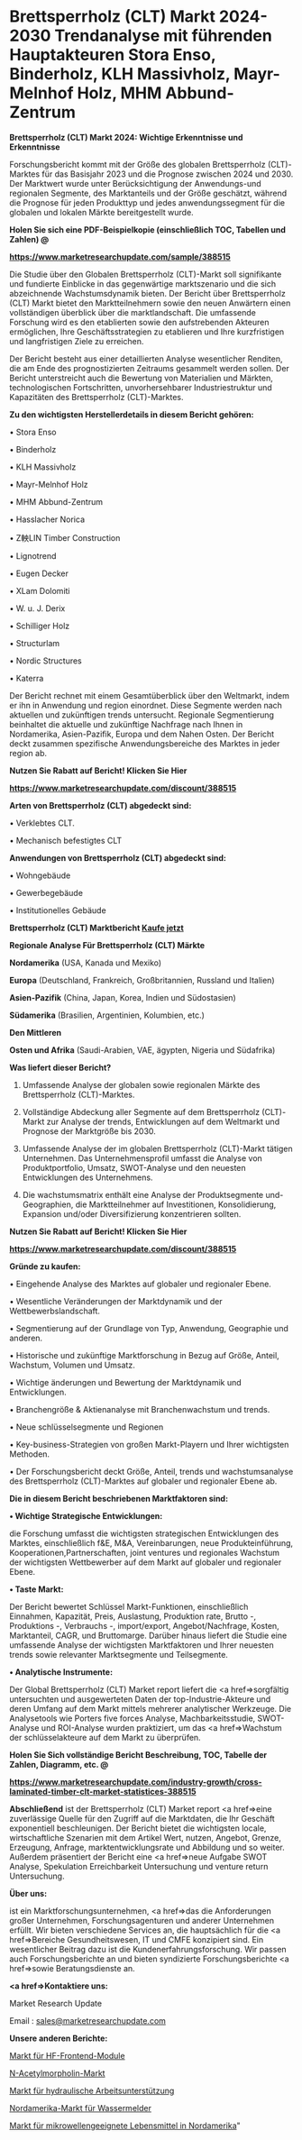 # Brettsperrholz (CLT) Markt 2024-2030 Trendanalyse mit führenden Hauptakteuren Stora Enso, Binderholz, KLH Massivholz, Mayr-Melnhof Holz, MHM Abbund-Zentrum

<strong>Brettsperrholz (CLT) Markt 2024: Wichtige Erkenntnisse und Erkenntnisse</strong>

Forschungsbericht kommt mit der Größe des globalen Brettsperrholz (CLT)-Marktes für das Basisjahr 2023 und die Prognose zwischen 2024 und 2030. Der Marktwert wurde unter Berücksichtigung der Anwendungs-und regionalen Segmente, des Marktanteils und der Größe geschätzt, während die Prognose für jeden Produkttyp und jedes anwendungssegment für die globalen und lokalen Märkte bereitgestellt wurde.



<strong>Holen Sie sich eine PDF-Beispielkopie (einschließlich TOC, Tabellen und Zahlen) @
</strong>

<strong><a href=https://www.marketresearchupdate.com/sample/388515>

<strong>https://www.marketresearchupdate.com/sample/388515</u></font></a></strong></strong>

Die Studie über den Globalen Brettsperrholz (CLT)-Markt soll signifikante und fundierte Einblicke in das gegenwärtige marktszenario und die sich abzeichnende Wachstumsdynamik bieten. Der Bericht über Brettsperrholz (CLT) Markt bietet den Marktteilnehmern sowie den neuen Anwärtern einen vollständigen überblick über die marktlandschaft. Die umfassende Forschung wird es den etablierten sowie den aufstrebenden Akteuren ermöglichen, Ihre Geschäftsstrategien zu etablieren und Ihre kurzfristigen und langfristigen Ziele zu erreichen.

Der Bericht besteht aus einer detaillierten Analyse wesentlicher Renditen, die am Ende des prognostizierten Zeitraums gesammelt werden sollen. Der Bericht unterstreicht auch die Bewertung von Materialien und Märkten, technologischen Fortschritten, unvorhersehbarer Industriestruktur und Kapazitäten des Brettsperrholz (CLT)-Marktes.



<strong>Zu den wichtigsten Herstellerdetails in diesem Bericht gehören:</strong>

• Stora Enso

• Binderholz

• KLH Massivholz

• Mayr-Melnhof Holz

• MHM Abbund-Zentrum

• Hasslacher Norica

• Z軮LIN Timber Construction

• Lignotrend

• Eugen Decker

• XLam Dolomiti

• W. u. J. Derix

• Schilliger Holz

• Structurlam

• Nordic Structures

• Katerra

Der Bericht rechnet mit einem Gesamtüberblick über den Weltmarkt, indem er ihn in Anwendung und region einordnet. Diese Segmente werden nach aktuellen und zukünftigen trends untersucht. Regionale Segmentierung beinhaltet die aktuelle und zukünftige Nachfrage nach Ihnen in Nordamerika, Asien-Pazifik, Europa und dem Nahen Osten. Der Bericht deckt zusammen spezifische Anwendungsbereiche des Marktes in jeder region ab.



<strong>Nutzen Sie Rabatt auf Bericht! Klicken Sie Hier
</strong>

<strong><a href=https://www.marketresearchupdate.com/discount/388515>https://www.marketresearchupdate.com/discount/388515</b></u></font></strong></a>



<strong>Arten von Brettsperrholz (CLT) abgedeckt sind:</strong>

• Verklebtes CLT.

• Mechanisch befestigtes CLT



<strong>Anwendungen von Brettsperrholz (CLT) abgedeckt sind:</strong>

• Wohngebäude

• Gewerbegebäude

• Institutionelles Gebäude



<strong>Brettsperrholz (CLT) Marktbericht <a href=https://www.marketresearchupdate.com/buynow/388515>Kaufe jetzt</a></strong>



<strong>Regionale Analyse Für Brettsperrholz (CLT) Märkte</strong>



<strong>Nordamerika</strong> (USA, Kanada und Mexiko)



<strong>Europa</strong> (Deutschland, Frankreich, Großbritannien, Russland und Italien)



<strong>Asien-Pazifik</strong> (China, Japan, Korea, Indien und Südostasien)



<strong>Südamerika</strong> (Brasilien, Argentinien, Kolumbien, etc.)



<strong>Den Mittleren</strong> 

<strong>Osten und Afrika</strong> (Saudi-Arabien, VAE, ägypten, Nigeria und Südafrika)



<strong>Was liefert dieser Bericht?</strong>

1. Umfassende Analyse der globalen sowie regionalen Märkte des Brettsperrholz (CLT)-Marktes.

2. Vollständige Abdeckung aller Segmente auf dem Brettsperrholz (CLT)-Markt zur Analyse der trends, Entwicklungen auf dem Weltmarkt und Prognose der Marktgröße bis 2030.

3. Umfassende Analyse der im globalen Brettsperrholz (CLT)-Markt tätigen Unternehmen. Das Unternehmensprofil umfasst die Analyse von Produktportfolio, Umsatz, SWOT-Analyse und den neuesten Entwicklungen des Unternehmens.

4. Die wachstumsmatrix enthält eine Analyse der Produktsegmente und-Geographien, die Marktteilnehmer auf Investitionen, Konsolidierung, Expansion und/oder Diversifizierung konzentrieren sollten.



<strong>Nutzen Sie Rabatt auf Bericht! Klicken Sie Hier
</strong>

<strong><a href=https://www.marketresearchupdate.com/discount/388515>https://www.marketresearchupdate.com/discount/388515</b></u></font></strong></a>



<strong>Gründe zu kaufen:</strong>

• Eingehende Analyse des Marktes auf globaler und regionaler Ebene.

• Wesentliche Veränderungen der Marktdynamik und der Wettbewerbslandschaft.

• Segmentierung auf der Grundlage von Typ, Anwendung, Geographie und anderen.

• Historische und zukünftige Marktforschung in Bezug auf Größe, Anteil, Wachstum, Volumen und Umsatz.

• Wichtige änderungen und Bewertung der Marktdynamik und Entwicklungen.

• Branchengröße &amp; Aktienanalyse mit Branchenwachstum und trends.

• Neue schlüsselsegmente und Regionen

• Key-business-Strategien von großen Markt-Playern und Ihrer wichtigsten Methoden.

• Der Forschungsbericht deckt Größe, Anteil, trends und wachstumsanalyse des Brettsperrholz (CLT)-Marktes auf globaler und regionaler Ebene ab.



<strong>Die in diesem Bericht beschriebenen Marktfaktoren sind:</strong>



<strong>• Wichtige Strategische Entwicklungen:</strong>

die Forschung umfasst die wichtigsten strategischen Entwicklungen des Marktes, einschließlich f&amp;E, M&amp;A, Vereinbarungen, neue Produkteinführung, Kooperationen,Partnerschaften, joint ventures und regionales Wachstum der wichtigsten Wettbewerber auf dem Markt auf globaler und regionaler Ebene.



<strong>• Taste Markt:</strong>

Der Bericht bewertet Schlüssel Markt-Funktionen, einschließlich Einnahmen, Kapazität, Preis, Auslastung, Produktion rate, Brutto -, Produktions -, Verbrauchs -, import/export, Angebot/Nachfrage, Kosten, Marktanteil, CAGR, und Bruttomarge. Darüber hinaus liefert die Studie eine umfassende Analyse der wichtigsten Marktfaktoren und Ihrer neuesten trends sowie relevanter Marktsegmente und Teilsegmente.



<strong>• Analytische Instrumente:</strong>

Der Global Brettsperrholz (CLT) Market report liefert die <a href=>sorgf</a>ältig untersuchten und ausgewerteten Daten der top-Industrie-Akteure und deren Umfang auf dem Markt mittels mehrerer analytischer Werkzeuge. Die Analysetools wie Porters five forces Analyse, Machbarkeitsstudie, SWOT-Analyse und ROI-Analyse wurden praktiziert, um das <a href=>Wachstum</a> der schlüsselakteure auf dem Markt zu überprüfen.



<strong>Holen Sie Sich vollständige Bericht Beschreibung, TOC, Tabelle der Zahlen, Diagramm, etc. @ </strong>

<strong><a href=https://www.marketresearchupdate.com/industry-growth/cross-laminated-timber-clt-market-statistices-388515>https://www.marketresearchupdate.com/industry-growth/cross-laminated-timber-clt-market-statistices-388515</a></font></strong>



<strong>Abschließend</strong> ist der Brettsperrholz (CLT) Market report <a href=>eine</a> zuverlässige Quelle für den Zugriff auf die Marktdaten, die Ihr Geschäft exponentiell beschleunigen. Der Bericht bietet die wichtigsten locale, wirtschaftliche Szenarien mit dem Artikel Wert, nutzen, Angebot, Grenze, Erzeugung, Anfrage, marktentwicklungsrate und Abbildung und so weiter. Außerdem präsentiert der Bericht eine <a href=>neue</a> Aufgabe SWOT Analyse, Spekulation Erreichbarkeit Untersuchung und venture return Untersuchung.



<strong>Über uns:</strong>

 ist ein Marktforschungsunternehmen, <a href=>das</a> die Anforderungen großer Unternehmen, Forschungsagenturen und anderer Unternehmen erfüllt. Wir bieten verschiedene Services an, die hauptsächlich für die <a href=>Bereiche</a> Gesundheitswesen, IT und CMFE konzipiert sind. Ein wesentlicher Beitrag dazu ist die Kundenerfahrungsforschung. Wir passen auch Forschungsberichte an und bieten syndizierte Forschungsberichte <a href=>sowie</a> Beratungsdienste an.



<strong><a href=>Kontaktiere uns:</a></strong>

Market Research Update

Email : sales@marketresearchupdate.com



<strong>Unsere anderen Berichte:</strong>

<a href=https://www.linkedin.com/pulse/rf-front-end-module-market-2023-size-growth>Markt für HF-Frontend-Module</a>

<a href=https://www.linkedin.com/pulse/n-acetylmorpholine-market-analysis-segment>N-Acetylmorpholin-Markt</a>

<a href=https://www.linkedin.com/pulse/hydraulic-work-support-market-outlooks-2023>Markt für hydraulische Arbeitsunterstützung</a>

<a href=https://www.linkedin.com/pulse/north-america-water-alarms-market-2023-new-comprehensive>Nordamerika-Markt für Wassermelder</a>

<a href=https://www.linkedin.com/pulse/north-america-microwavable-foods-market-analysis-xlujf/>Markt für mikrowellengeeignete Lebensmittel in Nordamerika</a>"
